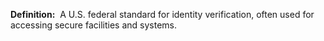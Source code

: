 **Definition:** 
 A U.S. federal standard for identity verification, often used for accessing secure facilities and systems.